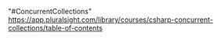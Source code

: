 "#ConcurrentCollections" 
https://app.pluralsight.com/library/courses/csharp-concurrent-collections/table-of-contents
